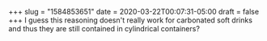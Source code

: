 +++
slug = "1584853651"
date = 2020-03-22T00:07:31-05:00
draft = false
+++
I guess this reasoning doesn't really work for carbonated soft drinks and thus they are still contained in cylindrical containers?